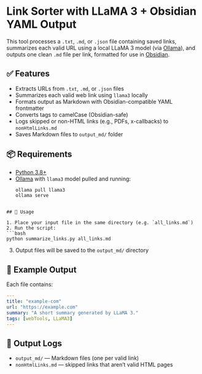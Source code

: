 # Link Sorter with LLaMA 3 + Obsidian YAML Output

This tool processes a `.txt`, `.md`, or `.json` file containing saved links, summarizes each valid URL using a local LLaMA 3 model (via [Ollama](https://ollama.com)), and outputs one clean `.md` file per link, formatted for use in [Obsidian](https://obsidian.md).

## ✅ Features

- Extracts URLs from `.txt`, `.md`, or `.json` files
- Summarizes each valid web link using `llama3` locally
- Formats output as Markdown with Obsidian-compatible YAML frontmatter
- Converts tags to camelCase (Obsidian-safe)
- Logs skipped or non-HTML links (e.g., PDFs, x-callbacks) to `nonHtmlLinks.md`
- Saves Markdown files to `output_md/` folder

## 📦 Requirements

- [Python 3.8+](https://www.python.org/)
- [Ollama](https://ollama.com/) with `llama3` model pulled and running:
  ```bash
  ollama pull llama3
  ollama serve
```
  
## 🚀 Usage

1. Place your input file in the same directory (e.g. `all_links.md`) 
2. Run the script:
```bash
python summarize_links.py all_links.md
```
3. Output files will be saved to the `output_md/` directory

## 📝 Example Output

Each file contains:
```yaml
---
title: "example-com"
url: "https://example.com"
summary: "A short summary generated by LLaMA 3."
tags: [webTools, LLaMA3]
---

```

## 📁 Output Logs

- `output_md/` — Markdown files (one per valid link)
- `nonHtmlLinks.md` — skipped links that aren’t valid HTML pages
